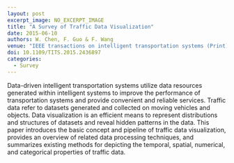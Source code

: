 ```yaml
---
layout: post
excerpt_image: NO_EXCERPT_IMAGE
title: "A Survey of Traffic Data Visualization"
date: 2015-06-10
authors: W. Chen, F. Guo & F. Wang
venue: "IEEE transactions on intelligent transportation systems (Print)"
doi: 10.1109/TITS.2015.2436897
categories:
  - Survey
---
```

Data-driven intelligent transportation systems utilize data resources generated within intelligent systems to improve the performance of transportation systems and provide convenient and reliable services. Traffic data refer to datasets generated and collected on moving vehicles and objects. Data visualization is an efficient means to represent distributions and structures of datasets and reveal hidden patterns in the data. This paper introduces the basic concept and pipeline of traffic data visualization, provides an overview of related data processing techniques, and summarizes existing methods for depicting the temporal, spatial, numerical, and categorical properties of traffic data.
